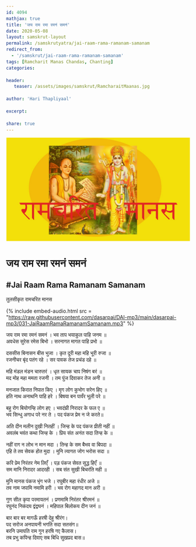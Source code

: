 ```yaml
---    
id: 4094    
mathjax: true    
title: 'जय राम रमा रमनं समनं'    
date: 2020-05-08    
layout: samskrut-layout 
permalink: /samskrutyatra/jai-raam-rama-ramanam-samanam
redirect_from: 
  - '/samskrut/jai-raam-rama-ramanam-samanam'
tags: [Ramcharit Manas Chandas, Chanting]    
categories:    
    
header:    
   teaser: /assets/images/samskrut/RamcharaitMaanas.jpg    
    
author: 'Hari Thapliyaal'    
    
excerpt:    
    
share: true    
---    
```

    
![](/assets/images/samskrut/RamcharaitMaanas.jpg)    
    
# जय राम रमा रमनं समनं    
## #Jai Raam Rama Ramanam Samanam    
    
तुलसीकृत रामचरित मानस    
    
{% include embed-audio.html src = "https://raw.githubusercontent.com/dasarpai/DAI-mp3/main/dasarpai-mp3/031-JaiRaamRamaRamanamSamanam.mp3" %}     
    
    
जय राम रमा रमनं समनं । भव ताप भयाकुल पाहि जनम ॥    
अवधेस सुरेस रमेस बिभो । सरनागत मागत पाहि प्रभो ॥    
    
दससीस बिनासन बीस भुजा । कृत दूरी महा महि भूरी रुजा ॥    
रजनीचर बृंद पतंग रहे । सर पावक तेज प्रचंड दहे ॥    
    
महि मंडल मंडन चारुतरं । धृत सायक चाप निषंग बरं ॥    
मद मोह महा ममता रजनी । तम पुंज दिवाकर तेज अनी ॥    
    
मनजात किरात निपात किए । मृग लोग कुभोग सरेन हिए ॥    
हति नाथ अनाथनि पाहि हरे । बिषया बन पावँर भूली परे ॥    
    
बहु रोग बियोगन्हि लोग हए । भवदंघ्री निरादर के फल ए ॥    
भव सिन्धु अगाध परे नर ते । पद पंकज प्रेम न जे करते॥    
    
अति दीन मलीन दुखी नितहीं । जिन्ह के पद पंकज प्रीती नहीं ॥    
अवलंब भवंत कथा जिन्ह के । प्रिय संत अनंत सदा तिन्ह के ॥    
    
नहीं राग न लोभ न मान मदा । तिन्ह के सम बैभव वा बिपदा ॥    
एहि ते तव सेवक होत मुदा । मुनि त्यागत जोग भरोस सदा ॥    
    
करि प्रेम निरंतर नेम लिएँ । पड़ पंकज सेवत सुद्ध हिएँ ॥    
सम मानि निरादर आदरही । सब संत सुखी बिचरंति मही ॥    
    
मुनि मानस पंकज भृंग भजे । रघुबीर महा रंधीर अजे ॥    
तव नाम जपामि नमामि हरी । भव रोग महागद मान अरी ॥    
    
गुण सील कृपा परमायतनं । प्रणमामि निरंतर श्रीरमनं ॥    
रघुनंद निकंदय द्वंद्वघनं । महिपाल बिलोकय दीन जनं ॥    
    
बार बार बर मागऊँ हरषी देहु श्रीरंग।    
पद सरोज अनपायनी भगति सदा सतसंग॥    
बरनि उमापति राम गुन हरषि गए कैलास।    
तब प्रभु कपिन्ह दिवाए सब बिधि सुखप्रद बास॥    
    
